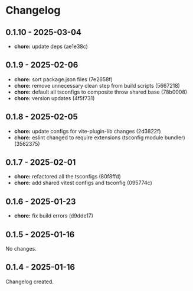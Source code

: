 # Changelog

## 0.1.10 - 2025-03-04

- __chore:__ update deps (ae1e38c)

## 0.1.9 - 2025-02-06

- __chore:__ sort package.json files (7e2658f)
- __chore:__ remove unnecessary clean step from build scripts (5667218)
- __chore:__ default all tsconfigs to composite throw shared base (78b0008)
- __chore:__ version updates (4f5f731)

## 0.1.8 - 2025-02-05

- __chore:__ update configs for vite-plugin-lib changes (2d3822f)
- __chore:__ eslint changed to require extensions (tsconfig module bundler) (3562375)

## 0.1.7 - 2025-02-01

- __chore:__ refactored all the tsconfigs (80f8ffd)
- __chore:__ add shared vitest configs and tsconfig (095774c)

## 0.1.6 - 2025-01-23

- __chore:__ fix build errors (d9dde17)

## 0.1.5 - 2025-01-16

No changes.

## 0.1.4 - 2025-01-16

Changelog created.
